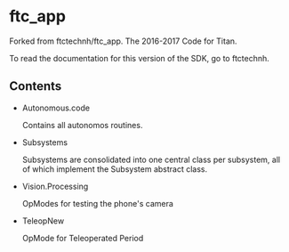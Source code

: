 # ftc_app
Forked from ftctechnh/ftc_app. The 2016-2017 Code for Titan.

To read the documentation for this version of the SDK, go to ftctechnh.

## Contents
- Autonomous.code

  Contains all autonomos routines.
  
- Subsystems
  
  Subsystems are consolidated into one central class per subsystem, all of which implement the Subsystem abstract class.
  
- Vision.Processing

  OpModes for testing the phone's camera

- TeleopNew

  OpMode for Teleoperated Period
